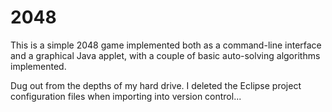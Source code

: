 # 2048

This is a simple 2048 game implemented both as a command-line
interface and a graphical Java applet, with a couple of basic
auto-solving algorithms implemented.

Dug out from the depths of my hard drive. I deleted the Eclipse
project configuration files when importing into version control...
